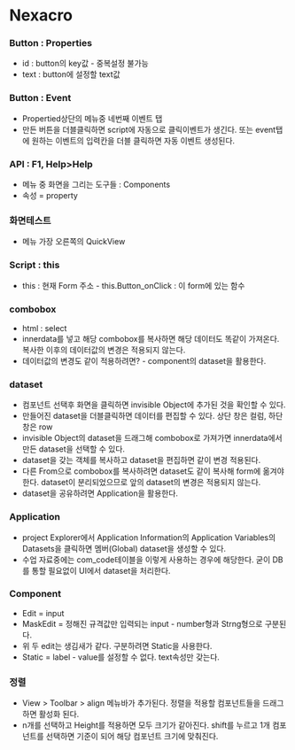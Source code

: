 # Nexacro

### Button : Properties

* id : button의 key값 - 중복설정 불가능
* text : button에 설정할 text값

### Button : Event

* Propertied상단의 메뉴중 네번째 이벤트 탭
* 만든 버튼을 더블클릭하면 script에 자동으로 클릭이벤트가 생긴다. 또는 event탭에 원하는 이벤트의 입력칸을 더블 클릭하면 자동 이벤트 생성된다.

### API : F1, Help&gt;Help

* 메뉴 중 화면을 그리는 도구들 : Components
* 속성 = property

### 화면테스트

* 메뉴 가장 오른쪽의 QuickView

### Script : this

* this : 현재 Form 주소 - this.Button\_onClick : 이 form에 있는 함수

### combobox

* html : select 
* innerdata를 넣고 해당 combobox를 복사하면 해당 데이터도 똑같이 가져온다. 복사한 이후의 데이터값의 변경은 적용되지 않는다.
* 데이터값의 변경도 같이 적용하려면? - component의 dataset을 활용한다.

### dataset

* 컴포넌트 선택후 화면을 클릭하면 invisible Object에 추가된 것을 확인할 수 있다.
* 만들어진 dataset을 더블클릭하면 데이터를 편집할 수 있다. 상단 창은 컬럼, 하단 창은 row
* invisible Object의 dataset을 드래그해 combobox로 가져가면 innerdata에서 만든 dataset을 선택할 수 있다.
* dataset을 갖는 객체를 복사하고 dataset을 편집하면 같이 변경 적용된다.
* 다른 From으로 combobox를 복사하려면 dataset도 같이 복사해 form에 옮겨야한다. dataset이 분리되었으므로 앞의 dataset의 변경은 적용되지 않는다.
* dataset을 공유하려면 Application을 활용한다.

### Application

* project Explorer에서 Application Information의 Application Variables의 Datasets을 클릭하면 멤버\(Global\) dataset을 생성할 수 있다.
* 수업 자료중에는 com\_code테이블을 이렇게 사용하는 경우에 해당한다. 굳이 DB를 통할 필요없이 UI에서 dataset을 처리한다.

### Component

* Edit = input
* MaskEdit = 정해진 규격값만 입력되는 input - number형과 Strng형으로 구분된다.
* 위 두 edit는 생김새가 같다. 구분하려면 Static을 사용한다.
* Static = label - value를 설정할 수 없다. text속성만 갖는다.

### 정렬

* View &gt; Toolbar &gt; align 메뉴바가 추가된다. 정렬을 적용할 컴포넌트들을 드래그하면 활성화 된다.
* n개를 선택하고 Height를 적용하면 모두 크기가 같아진다. shift를 누르고 1개 컴포넌트를 선택하면 기준이 되어 해당 컴포넌트 크기에 맞춰진다.



